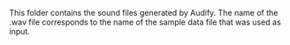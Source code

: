 This folder contains the sound files generated by Audify. The name of the .wav file
corresponds to the name of the sample data file that was used as input.